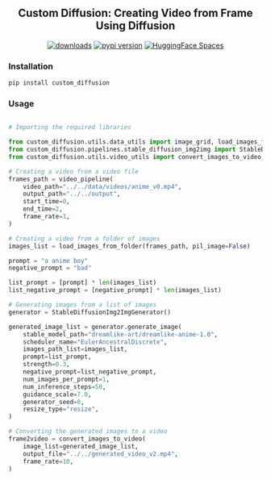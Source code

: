 <div align="center">
<h2>
     Custom Diffusion: Creating Video from Frame Using Diffusion
</h2>
<div>
    <a href="https://pepy.tech/project/custom_diffusion"><img src="https://pepy.tech/badge/custom_diffusion" alt="downloads"></a>
    <a href="https://badge.fury.io/py/custom_diffusion"><img src="https://badge.fury.io/py/custom_diffusion.svg" alt="pypi version"></a>
    <a href="https://huggingface.co/spaces/ArtGAN/Stable-Diffusion-ControlNet-WebUI"><img src="https://huggingface.co/datasets/huggingface/badges/raw/main/open-in-hf-spaces-sm.svg" alt="HuggingFace Spaces"></a>
</div>
</div>


### Installation
```bash
pip install custom_diffusion
```

### Usage
```python

# Importing the required libraries

from custom_diffusion.utils.data_utils import image_grid, load_images_from_folder
from custom_diffusion.pipelines.stable_diffusion_img2img import StableDiffusionImg2ImgGenerator
from custom_diffusion.utils.video_utils import convert_images_to_video, video_pipeline

# Creating a video from a video file
frames_path = video_pipeline(
    video_path="../../data/videos/anime_v0.mp4",
    output_path="../../output",
    start_time=0,
    end_time=2,
    frame_rate=1,
)

# Creating a video from a folder of images
images_list = load_images_from_folder(frames_path, pil_image=False)

prompt = "a anime boy"
negative_prompt = "bad"

list_prompt = [prompt] * len(images_list)
list_negative_prompt = [negative_prompt] * len(images_list)

# Generating images from a list of images
generator = StableDiffusionImg2ImgGenerator()

generated_image_list = generator.generate_image(
    stable_model_path="dreamlike-art/dreamlike-anime-1.0",
    scheduler_name="EulerAncestralDiscrete",
    images_path_list=images_list,
    prompt=list_prompt,
    strength=0.3,
    negative_prompt=list_negative_prompt,
    num_images_per_prompt=1,
    num_inference_steps=50,
    guidance_scale=7.0,
    generator_seed=0,
    resize_type="resize",
)

# Converting the generated images to a video
frame2video = convert_images_to_video(
    image_list=generated_image_list,
    output_file="../../generated_video_v2.mp4",
    frame_rate=10,
)
```
